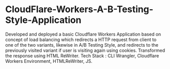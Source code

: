 # CloudFlare-Workers-A-B-Testing-Style-Application

Developed and deployed a basic Cloudflare Workers Application based on concept of load balancing which redirects a HTTP request from client to one of the two variants, likewise in A/B Testing Style, and redirects to the previously visited variant if user is visiting again using cookies. Transformed the response using HTML ReWriter. Tech Stack : CLI Wrangler, Cloudflare Workers Environment, HTMLReWriter, JS.

